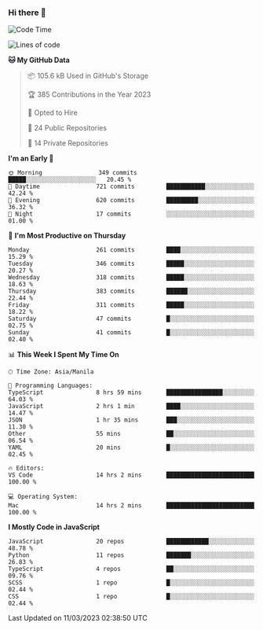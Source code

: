### Hi there 👋

<!--START_SECTION:waka-->
![Code Time](http://img.shields.io/badge/Code%20Time-144%20hrs%2033%20mins-blue)

![Lines of code](https://img.shields.io/badge/From%20Hello%20World%20I%27ve%20Written-8.2%20million%20lines%20of%20code-blue)

**🐱 My GitHub Data** 

> 📦 105.6 kB Used in GitHub's Storage 
 > 
> 🏆 385 Contributions in the Year 2023
 > 
> 💼 Opted to Hire
 > 
> 📜 24 Public Repositories 
 > 
> 🔑 14 Private Repositories 
 > 
**I'm an Early 🐤** 

```text
🌞 Morning                349 commits         █████░░░░░░░░░░░░░░░░░░░░   20.45 % 
🌆 Daytime                721 commits         ███████████░░░░░░░░░░░░░░   42.24 % 
🌃 Evening                620 commits         █████████░░░░░░░░░░░░░░░░   36.32 % 
🌙 Night                  17 commits          ░░░░░░░░░░░░░░░░░░░░░░░░░   01.00 % 
```
📅 **I'm Most Productive on Thursday** 

```text
Monday                   261 commits         ████░░░░░░░░░░░░░░░░░░░░░   15.29 % 
Tuesday                  346 commits         █████░░░░░░░░░░░░░░░░░░░░   20.27 % 
Wednesday                318 commits         █████░░░░░░░░░░░░░░░░░░░░   18.63 % 
Thursday                 383 commits         ██████░░░░░░░░░░░░░░░░░░░   22.44 % 
Friday                   311 commits         █████░░░░░░░░░░░░░░░░░░░░   18.22 % 
Saturday                 47 commits          █░░░░░░░░░░░░░░░░░░░░░░░░   02.75 % 
Sunday                   41 commits          █░░░░░░░░░░░░░░░░░░░░░░░░   02.40 % 
```


📊 **This Week I Spent My Time On** 

```text
🕑︎ Time Zone: Asia/Manila

💬 Programming Languages: 
TypeScript               8 hrs 59 mins       ████████████████░░░░░░░░░   64.03 % 
JavaScript               2 hrs 1 min         ████░░░░░░░░░░░░░░░░░░░░░   14.47 % 
JSON                     1 hr 35 mins        ███░░░░░░░░░░░░░░░░░░░░░░   11.30 % 
Other                    55 mins             ██░░░░░░░░░░░░░░░░░░░░░░░   06.54 % 
YAML                     20 mins             █░░░░░░░░░░░░░░░░░░░░░░░░   02.45 % 

🔥 Editors: 
VS Code                  14 hrs 2 mins       █████████████████████████   100.00 % 

💻 Operating System: 
Mac                      14 hrs 2 mins       █████████████████████████   100.00 % 
```

**I Mostly Code in JavaScript** 

```text
JavaScript               20 repos            ████████████░░░░░░░░░░░░░   48.78 % 
Python                   11 repos            ███████░░░░░░░░░░░░░░░░░░   26.83 % 
TypeScript               4 repos             ██░░░░░░░░░░░░░░░░░░░░░░░   09.76 % 
SCSS                     1 repo              █░░░░░░░░░░░░░░░░░░░░░░░░   02.44 % 
CSS                      1 repo              █░░░░░░░░░░░░░░░░░░░░░░░░   02.44 % 
```




 Last Updated on 11/03/2023 02:38:50 UTC
<!--END_SECTION:waka-->

